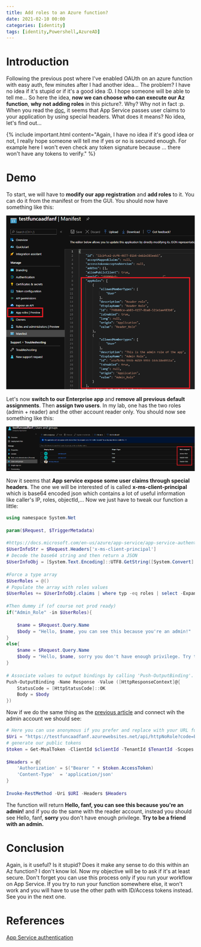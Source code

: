 ```yaml
---
title: Add roles to an Azure function?
date: 2021-02-10 00:00
categories: [identity]
tags: [identity,Powershell,AzureAD]
---
```


# Introduction

Following the previous post where I've enabled OAUth on an azure function with easy auth, few minutes after I had another idea... The problem? I have no idea if it's stupid or if it's a good idea :D. I hope someone will be able to tell me... So here the idea, **now we can choose who can execute our Az function**, **why not adding roles** in this picture?. Why? Why not in fact :p. When you read the [doc](https://docs.microsoft.com/en-us/azure/app-service/app-service-authentication-how-to#access-user-claims), it seems that App Service passes user claims to your application by using special headers. What does it means? No idea, let's find out...

{% include important.html content="Again, I have no idea if it's good idea or not, I really hope someone will tell me if yes or no is secured enough. For example here I won't even check any token signature because ... there won't have any tokens to verify." %}

# Demo

To start, we will have to **modify our app registration** and **add roles** to it. You can do it from the manifest or from the GUI. You should now have something like this:

![01](/assets/img/2021-02-10/role01.png)

Let's now **switch to our Enterprise app** and **remove all previous default assignments**. Then **assign two users**. In my lab, one has the two roles (admin + reader) and the other account reader only. You should now see something like this:

![01](/assets/img/2021-02-10/role02.png)

Now it seems that **App service expose some user claims through special headers**. The one we will be interested of is called **x-ms-client-principal** which is base64 encoded json which contains a lot of useful information like caller's IP, roles, objectId,... Now we just have to tweak our function a little:

```powershell
using namespace System.Net

param($Request, $TriggerMetadata)

#https://docs.microsoft.com/en-us/azure/app-service/app-service-authentication-how-to#access-user-claims
$UserInfoStr = $Request.Headers['x-ms-client-principal']
# Decode the base64 string and then return a JSON
$UserInfoObj = [System.Text.Encoding]::UTF8.GetString([System.Convert]::FromBase64String($UserInfoStr)) | ConvertFrom-Json

#Force a type array
$UserRoles = @()
# Populate the array with roles values
$UserRoles += $UserInfoObj.claims | where typ -eq roles | select -ExpandProperty val

#Then dummy if (of course not prod ready)
if("Admin_Role" -in $UserRoles){

    $name = $Request.Query.Name
    $body = "Hello, $name, you can see this because you're an admin!"
}
else{
    $name = $Request.Query.Name
    $body = "Hello, $name, sorry you don't have enough privilege. Try to be a friend with an admin"
}

# Associate values to output bindings by calling 'Push-OutputBinding'.
Push-OutputBinding -Name Response -Value ([HttpResponseContext]@{
    StatusCode = [HttpStatusCode]::OK
    Body = $body
})
```

Now if we do the same thing as the [previous article](https://scomnewbie.github.io/posts/authenticatedazfunc/) and connect wih the admin account we should see:

```powershell
# Here you can use anonymous if you prefer and replace with your URL function
$Uri = "https://testfuncaadfanf.azurewebsites.net/api/httpNoRole?code=EpogLPlkqeSiVlOOvQ73eAnTSfLC8ZSMMz4KrRpEcckNvgxCf/81fw==&name=fanf"
# generate our public tokens
$token = Get-MsalToken -ClientId $clientId -TenantId $TenantId -Scopes  "https://testfuncaadfanf.azurewebsites.net/user_impersonation" -DeviceCode

$Headers = @{
    'Authorization' = $("Bearer " + $token.AccessToken)
    'Content-Type'  = 'application/json'
}

Invoke-RestMethod -Uri $URI -Headers $Headers

```

The function will return **Hello, fanf, you can see this because you're an admin!** and if you do the same with the reader account, instead you should see Hello, fanf, **sorry** you don't have enough privilege. **Try to be a friend with an admin.**

# Conclusion

Again, is it useful? Is it stupid? Does it make any sense to do this within an Az function? I don't know lol. Now my objective will be to ask if it's at least secure. Don't forget you can use this process only if you run your workflow on App Service. If you try to run your function somewhere else, it won't work and you will have to use the other path with ID/Access tokens instead. See you in the next one.

# References

[App Service authentication](https://docs.microsoft.com/en-us/azure/app-service/app-service-authentication-how-to#access-user-claims)
